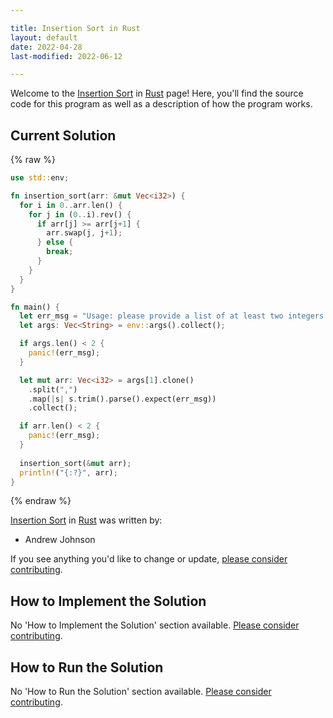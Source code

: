 ```yaml
---

title: Insertion Sort in Rust
layout: default
date: 2022-04-28
last-modified: 2022-06-12

---
```


Welcome to the [Insertion Sort](https://sampleprograms.io/projects/insertion-sort) in [Rust](https://sampleprograms.io/languages/rust) page! Here, you'll find the source code for this program as well as a description of how the program works.

## Current Solution

{% raw %}

```rust
use std::env;

fn insertion_sort(arr: &mut Vec<i32>) {
  for i in 0..arr.len() {
    for j in (0..i).rev() {
      if arr[j] >= arr[j+1] {
        arr.swap(j, j+1);
      } else {
        break;
      }
    }
  }
}

fn main() {
  let err_msg = "Usage: please provide a list of at least two integers to sort in the format \"1, 2, 3, 4, 5\"";
  let args: Vec<String> = env::args().collect();

  if args.len() < 2 {
    panic!(err_msg);
  }

  let mut arr: Vec<i32> = args[1].clone()
    .split(",")
    .map(|s| s.trim().parse().expect(err_msg))
    .collect();

  if arr.len() < 2 {
    panic!(err_msg);
  }
  
  insertion_sort(&mut arr);
  println!("{:?}", arr);
}
```

{% endraw %}

[Insertion Sort](https://sampleprograms.io/projects/insertion-sort) in [Rust](https://sampleprograms.io/languages/rust) was written by:

- Andrew Johnson

If you see anything you'd like to change or update, [please consider contributing](https://github.com/TheRenegadeCoder/sample-programs).

## How to Implement the Solution

No 'How to Implement the Solution' section available. [Please consider contributing](https://github.com/TheRenegadeCoder/sample-programs-website).

## How to Run the Solution

No 'How to Run the Solution' section available. [Please consider contributing](https://github.com/TheRenegadeCoder/sample-programs-website).